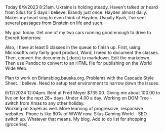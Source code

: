 Today 8/9/2023 8:21am.  Ukraine is holding steady.  Haven't talked or heard from Silus for 5 days I believe.  Brandy just once.  Hayden almost daily.  Makes my heart sing to even think of Hayden.  Usually
Kyah, I've sent several passages from Einstein on life and such.

My goal today.  Get one of my two cars running good enough to drive to Everett tomorrow.

Also, I have at least 5 classes in the queue to finish up.  First, using Microsoft's only fairly good product, Word, I need to document the classes.
Then, convert the documents (.docx) to markdown.  Edit the markdown.  Then use Pandoc to convert to an HTML file for publishing on the World Wide Web.

Plan to work on Briansblog.bauska.org.  Problems with the Cascade Style Sheet.  I believe. Need to setup test environment to narrow down the issues.

6/12/2024 12:04pm.  Rent at Fred Meyer $735.00.  Giving me about 100.00 to live on for the next 28+ days.  Under 4.00 a day. 
Working on DOM Tree - switch from Xmas to any other holiday.  
Working on SayHi as well.  More learning of progressive, responsive websites. Phone is like 80% of WWW now.
Silus Gaming World - SEO - switch up. Whatever that means.
My blog.  Add to do list for shopping (groceries).
